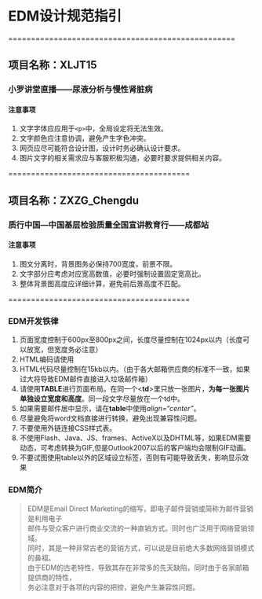 # EDM设计规范指引<br> #

==================================================

## 项目名称：XLJT15<br> #
### 小罗讲堂直播——尿液分析与慢性肾脏病<br> #
#### 注意事项<br> #

1. 文字字体应应用于```<p>```中，全局设定将无法生效。<br>
2. 文字颜色应注意协调，避免产生字色冲突。 <br>
3. 网页应尽可能符合设计图，设计时务必确认设计要求。<br>
4. 图片文字的相关需求应与客服积极沟通，必要时要求提供相关内容。<br>

========================================

## 项目名称：ZXZG_Chengdu<br> #
### 质行中国—中国基层检验质量全国宣讲教育行——成都站<br> #
#### 注意事项<br> #

1. 图文分离时，背景图务必保持700宽度，前景不限。<br>
2. 文字部分应考虑对应宽高数值，必要时强制设置固定宽高比。 <br>
3. 整体背景图高度应详细计算，避免前后景高度不匹配。<br>

========================================







### EDM开发铁律<br>
1. 页面宽度控制于600px至800px之间，长度尽量控制在1024px以内（长度可以放宽，但宽度务必注意）<br>
2. HTML编码请使用<utf-8><br>
3. HTML代码尽量控制在15kb以内。（由于各大邮箱供应商的标准不一致，如果过大将导致EDM邮件直接进入垃圾邮件箱）<br>
4. 请使用**TABLE**进行页面布局。在同一个<**td**>里只放一张图片，**为每一张图片单独设立宽度和高度**。同一段文字尽量放在一个td中。<br>
5. 如果需要邮件居中显示，请在**table**中使用*align=“center”*。<br>
6. 尽量避免将word文档直接进行转换，避免出现兼容性问题。<br>
7. 不要使用外链连接CSS样式表。<br>
8. 不使用Flash、Java、JS、frames、ActiveX以及DHTML等，如果EDM需要动态，可考虑转换为GIF,但是Outlook2007以后的客户端均会限制GIF动画。<br>
9. 不要试图使用table以外的区域设立标签，否则有可能导致丢失，影响显示效果<br>
### EDM简介
> EDM是Email Direct Marketing的缩写，即电子邮件营销或简称为邮件营销是利用电子<br>
邮件与受众客户进行商业交流的一种直销方式。同时也广泛用于网络营销领域。<br>
同时，其是一种非常古老的营销方式，可以说是目前绝大多数网络营销模式的鼻祖。<br>
> 由于EDM的古老特性，导致其存在非常多的先天缺陷，同时由于各家邮箱提供商的特性，<br>
务必注意对于各项的内容的把控，避免产生兼容性问题。<br>

